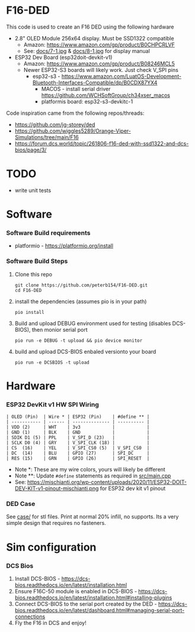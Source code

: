 # F16-DED

This code is used to create an F16 DED using the following hardware
 - 2.8" OLED Module 256x64 display. Must be SSD1322 compatible 
    - Amazon: https://www.amazon.com/gp/product/B0CHPCRLVF 
    - See: [docs/7-1.jpg](docs/7-1.jpg) &
      [docs/8-1.jpg](docs/7-1.jpg) for display manual
 - ESP32 Dev Board (esp32doit-devkit-v1)
    - Amazon: https://www.amazon.com/gp/product/B08246MCL5
    - Newer ESP32-S3 boards will likely work. Just check V_SPI pins
        - esp32-s3 - https://www.amazon.com/LuatOS-Development-Bluetooth-Interfaces-Compatible/dp/B0CDX87YX4
          - MACOS - install serial driver https://github.com/WCHSoftGroup/ch34xser_macos
          - platformis board: esp32-s3-devkitc-1

Code inspiration came from the following repos/threads:
- https://github.com/jg-storey/ded
- https://github.com/wiggles5289/Orange-Viper-Simulations/tree/main/F16
- https://forum.dcs.world/topic/261806-f16-ded-with-ssd1322-and-dcs-bios/page/3/

# TODO
- write unit tests

# Software
### Software Build requirements
- platformio - https://platformio.org/install


### Software Build Steps
1. Clone this repo
    ```
    git clone https://github.com/peterb154/F16-DED.git
    cd F16-DED
    ```
2. install the dependencies (assumes pio is in your path)
    ```
    pio install
    ```
3. Build and upload DEBUG environment used for testing (disables DCS-BIOS), then monior serial port
    ```
    pio run -e DEBUG -t upload && pio device monitor
    ```
4. build and upload DCS-BIOS enbaled versionto your board 
    ```
    pio run -e DCSBIOS -t upload
    ```

# Hardware
### ESP32 DevKit v1 HW SPI Wiring

    | OLED (Pin)  | Wire * | ESP32 (Pin)    | #define ** |
    | ----------- | ------ | -------------- | ---------- |
    | VDD (2)     | WHT    | 3v3            |            |
    | GND (1)     | BLK    | GND            |            |
    | SDIK D1 (5) | PPL    | V_SPI_D (23)   |            |
    | SCLK D0 (4) | GRY    | V_SPI_CLK (18) |            |
    | CS  (16)    | YEL    | V_SPI_CS0 (5)  | V_SPI_CS0  |
    | DC  (14)    | BLU    | GPIO (27)      | SPI_DC     |
    | RES (15)    | GRN    | GPIO (26)      | SPI_RESET  |

   - Note *: These are my wire colors, yours will likely be different
   - Note **: Update `#define` statements as required in [src/main.cpp](src/main.cpp)
   - See: https://mischianti.org/wp-content/uploads/2020/11/ESP32-DOIT-DEV-KIT-v1-pinout-mischianti.png for ESP32 dev kit v1 pinout

### DED Case
See [case/](case/) for stl files. Print at normal 20% infill, no supports. Its a very simple design that requires no fasteners.


# Sim configuration

### DCS Bios
1. Install DCS-BIOS - https://dcs-bios.readthedocs.io/en/latest/installation.html
2. Ensure F16C-50 module is enabled in DCS-BIOS - https://dcs-bios.readthedocs.io/en/latest/installation.html#installing-plugins
3. Connect DCS-BIOS to the serial port created by the DED - https://dcs-bios.readthedocs.io/en/latest/dashboard.html#managing-serial-port-connections
4. Fly the F16 in DCS and enjoy!
